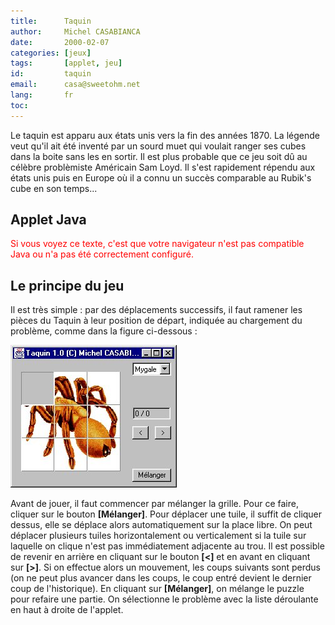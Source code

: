 ```yaml
---
title:      Taquin
author:     Michel CASABIANCA
date:       2000-02-07
categories: [jeux]
tags:       [applet, jeu]
id:         taquin
email:      casa@sweetohm.net
lang:       fr
toc:        
---
```


Le taquin est apparu aux états unis vers la fin des années 1870. La
légende veut qu'il ait été inventé par un sourd muet qui voulait ranger
ses cubes dans la boite sans les en sortir. Il est plus probable que ce
jeu soit dû au célèbre problèmiste Américain Sam Loyd. Il s'est
rapidement répendu aux états unis puis en Europe où il a connu un succès
comparable au Rubik's cube en son temps...

Applet Java
-----------

<applet code="Taquin.class" codebase="../java/taquin" width="600" height="400">
<font color="red">
Si vous voyez ce texte, c'est que votre navigateur n'est 
pas compatible Java ou n'a pas été correctement configuré.
</font>
<param name="fichier" value="problemes.txt"/>
</applet>

Le principe du jeu
------------------

Il est très simple : par des déplacements successifs, il faut ramener
les pièces du Taquin à leur position de départ, indiquée au chargement
du problème, comme dans la figure ci-dessous :

![](taquin.ecran.png)

Avant de jouer, il faut commencer par mélanger la grille. Pour ce faire,
cliquer sur le bouton **[Mélanger]**. Pour déplacer une tuile, il suffit
de cliquer dessus, elle se déplace alors automatiquement sur la place
libre. On peut déplacer plusieurs tuiles horizontalement ou
verticalement si la tuile sur laquelle on clique n'est pas immédiatement
adjacente au trou. Il est possible de revenir en arrière en cliquant sur
le bouton **[\<]** et en avant en cliquant sur **[\>]**. Si on effectue
alors un mouvement, les coups suivants sont perdus (on ne peut plus
avancer dans les coups, le coup entré devient le dernier coup de
l'historique). En cliquant sur **[Mélanger]**, on mélange le puzzle pour
refaire une partie. On sélectionne le problème avec la liste déroulante
en haut à droite de l'applet.
